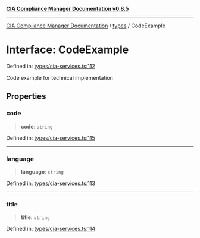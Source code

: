 [**CIA Compliance Manager Documentation v0.8.5**](../../README.md)

***

[CIA Compliance Manager Documentation](../../modules.md) / [types](../README.md) / CodeExample

# Interface: CodeExample

Defined in: [types/cia-services.ts:112](https://github.com/Hack23/cia-compliance-manager/blob/b7c3bc9644fb5b9d82b5b184ba290206da25104b/src/types/cia-services.ts#L112)

Code example for technical implementation

## Properties

### code

> **code**: `string`

Defined in: [types/cia-services.ts:115](https://github.com/Hack23/cia-compliance-manager/blob/b7c3bc9644fb5b9d82b5b184ba290206da25104b/src/types/cia-services.ts#L115)

***

### language

> **language**: `string`

Defined in: [types/cia-services.ts:113](https://github.com/Hack23/cia-compliance-manager/blob/b7c3bc9644fb5b9d82b5b184ba290206da25104b/src/types/cia-services.ts#L113)

***

### title

> **title**: `string`

Defined in: [types/cia-services.ts:114](https://github.com/Hack23/cia-compliance-manager/blob/b7c3bc9644fb5b9d82b5b184ba290206da25104b/src/types/cia-services.ts#L114)
